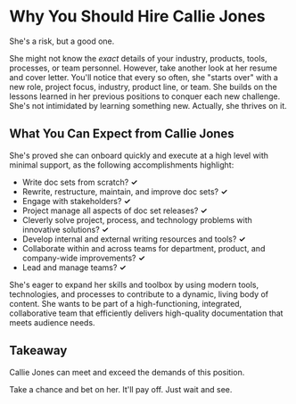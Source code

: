 # Why You Should Hire Callie Jones

She's a risk, but a good one.

She might not know the _exact_ details of your industry, products, tools, processes, or team personnel. However, take another look at her resume and cover letter. You'll notice that every so often, she "starts over" with a new role, project focus, industry, product line, or team. She builds on the lessons learned in her previous positions to conquer each new challenge. She's not intimidated by learning something new. Actually, she thrives on it. 

## What You Can Expect from Callie Jones

She's proved she can onboard quickly and execute at a high level with minimal support, as the following accomplishments highlight:

- Write doc sets from scratch? **&#x2713;**
- Rewrite, restructure, maintain, and improve doc sets? **&#x2713;**
- Engage with stakeholders? **&#x2713;**
- Project manage all aspects of doc set releases? **&#x2713;**
- Cleverly solve project, process, and technology problems with innovative solutions? **&#x2713;**
- Develop internal and external writing resources and tools? **&#x2713;**
- Collaborate within and across teams for department, product, and company-wide improvements? **&#x2713;**
- Lead and manage teams? **&#x2713;**

She's eager to expand her skills and toolbox by using modern tools, technologies, and processes to contribute to a dynamic, living body of content. She wants to be part of a high-functioning, integrated, collaborative team that efficiently delivers high-quality documentation that meets audience needs.

## Takeaway

Callie Jones can meet and exceed the demands of this position.

Take a chance and bet on her. It'll pay off. Just wait and see.
